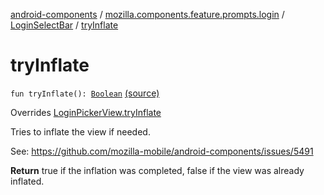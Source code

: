 [android-components](../../index.md) / [mozilla.components.feature.prompts.login](../index.md) / [LoginSelectBar](index.md) / [tryInflate](./try-inflate.md)

# tryInflate

`fun tryInflate(): `[`Boolean`](https://kotlinlang.org/api/latest/jvm/stdlib/kotlin/-boolean/index.html) [(source)](https://github.com/mozilla-mobile/android-components/blob/master/components/feature/prompts/src/main/java/mozilla/components/feature/prompts/login/LoginSelectBar.kt#L81)

Overrides [LoginPickerView.tryInflate](../-login-picker-view/try-inflate.md)

Tries to inflate the view if needed.

See: https://github.com/mozilla-mobile/android-components/issues/5491

**Return**
true if the inflation was completed, false if the view was already inflated.

